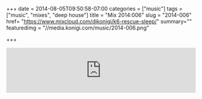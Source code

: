 +++
date = 2014-08-05T09:50:58-07:00
categories = ["music"]
tags = ["music", "mixes", "deep house"]
title = "Mix 2014:006"
slug = "2014-006"
href= "https://www.mixcloud.com/djkonigi/k6-rescue-sleep/"
summary=""
featuredimg = "//media.konigi.com/music/2014-006.png"

+++

<div class="mix"><div class="embed" >
<iframe width="100%" height="120" src="https://www.mixcloud.com/widget/iframe/?hide_cover=1&light=1&feed=%2Fdjkonigi%2Fk6-rescue-sleep%2F" frameborder="0" ></iframe>
</div></div>
